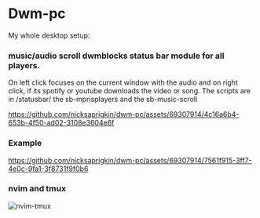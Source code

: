 # Dwm-pc
My whole desktop setup:

### music/audio scroll dwmblocks status bar module for all players. 
On left click focuses on the current window with the audio and on right click, if its spotify or youtube downloads the video or song. The scripts are in /statusbar/ the sb-mprisplayers and the sb-music-scroll

https://github.com/nicksaprigkin/dwm-pc/assets/69307914/4c16a6b4-653b-4f50-ad02-3108e3604e6f

### Example

https://github.com/nicksaprigkin/dwm-pc/assets/69307914/7561f915-3ff7-4e0c-9fa1-3f8731f9f0b6

### nvim and tmux 

![nvim-tmux](https://github.com/nicksaprigkin/dwm-pc/assets/69307914/82565d57-8b0e-46db-bc30-d3d3a9a85620)

